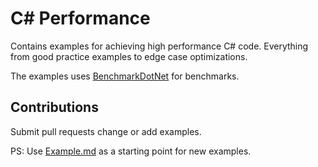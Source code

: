 # C# Performance

Contains examples for achieving high performance C# code. Everything from good practice examples to edge case optimizations.

The examples uses [BenchmarkDotNet](http://benchmarkdotnet.org/) for benchmarks.

## Contributions

Submit pull requests change or add examples.

PS: Use [Example.md](Example.md) as a starting point for new examples.

